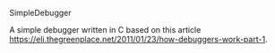 SimpleDebugger

A simple debugger written in C based on this article https://eli.thegreenplace.net/2011/01/23/how-debuggers-work-part-1.
